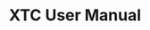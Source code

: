 ---
title: "XTC User Manual"

weight: 200
type: docs

description: >
  All about performance testing with XTC.
--- 